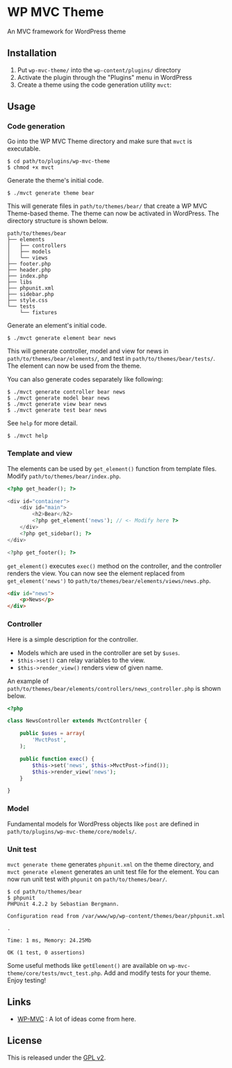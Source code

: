 # WP MVC Theme

An MVC framework for WordPress theme

## Installation

1. Put `wp-mvc-theme/` into the `wp-content/plugins/` directory
2. Activate the plugin through the "Plugins" menu in WordPress
3. Create a theme using the code generation utility `mvct`:

## Usage

### Code generation

Go into the WP MVC Theme directory and make sure that `mvct` is executable.

	$ cd path/to/plugins/wp-mvc-theme
	$ chmod +x mvct

Generate the theme's initial code.

	$ ./mvct generate theme bear

This will generate files in `path/to/themes/bear/` that create a WP MVC Theme-based theme. The theme can now be activated in WordPress. The directory structure is shown below.

```
path/to/themes/bear
├── elements
│   ├── controllers
│   ├── models
│   └── views
├── footer.php
├── header.php
├── index.php
├── libs
├── phpunit.xml
├── sidebar.php
├── style.css
└── tests
    └── fixtures
```

Generate an element's initial code.

	$ ./mvct generate element bear news

This will generate controller, model and view for news in `path/to/themes/bear/elements/`, and test in `path/to/themes/bear/tests/`. The element can now be used from the theme.

You can also generate codes separately like following:

	$ ./mvct generate controller bear news
	$ ./mvct generate model bear news
	$ ./mvct generate view bear news
	$ ./mvct generate test bear news

See `help` for more detail.

	$ ./mvct help

### Template and view

The elements can be used by `get_element()` function from template files. Modify `path/to/themes/bear/index.php`.

```php
<?php get_header(); ?>

<div id="container">
	<div id="main">
		<h2>Bear</h2>
		<?php get_element('news'); // <- Modify here ?>
	</div>
	<?php get_sidebar(); ?>
</div>

<?php get_footer(); ?>
```

`get_element()` executes `exec()` method on the controller, and the controller renders the view. You can now see the element replaced from `get_element('news')` to `path/to/themes/bear/elements/views/news.php`.

```html
<div id="news">
	<p>News</p>
</div>
```

### Controller

Here is a simple description for the controller.

* Models which are used in the controller are set by `$uses`.
* `$this->set()` can relay variables to the view.
* `$this->render_view()` renders view of given name.

An example of `path/to/themes/bear/elements/controllers/news_controller.php` is shown below.

```php
<?php

class NewsController extends MvctController {

	public $uses = array(
		'MvctPost',
	);

	public function exec() {
		$this->set('news', $this->MvctPost->find());
		$this->render_view('news');
	}

}
```

### Model

Fundamental models for WordPress objects like `post` are defined in `path/to/plugins/wp-mvc-theme/core/models/`.

### Unit test

`mvct generate theme` generates `phpunit.xml` on the theme directory, and `mvct generate element` generates an unit test file for the element. You can now run unit test with `phpunit` on `path/to/themes/bear/`.

```shell
$ cd path/to/themes/bear
$ phpunit
PHPUnit 4.2.2 by Sebastian Bergmann.

Configuration read from /var/www/wp/wp-content/themes/bear/phpunit.xml

.

Time: 1 ms, Memory: 24.25Mb

OK (1 test, 0 assertions)
```

Some useful methods like `getElement()` are available on `wp-mvc-theme/core/tests/mvct_test.php`. Add and modify tests for your theme. Enjoy testing!

## Links

* [WP-MVC][1] : A lot of ideas come from here.

## License

This is released under the [GPL v2][2].

[1]: http://www.gnu.org/licenses/gpl-2.0.html
[2]: http://www.gnu.org/licenses/gpl-2.0.html
